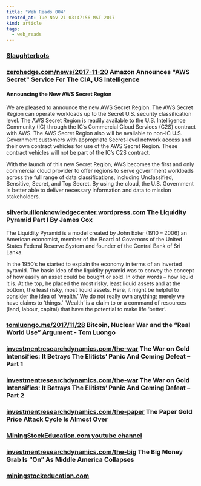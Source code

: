 ```yaml
---
title: "Web Reads 004"
created_at: Tue Nov 21 03:47:56 MST 2017
kind: article
tags:
  - web_reads
---
```


<h3>
  <a href="https://www.youtube.com/watch?v=9CO6M2HsoIA&t=" target="_blank">Slaughterbots</a>
</h3>

<h3>
  <a href="http://www.zerohedge.com/news/2017-11-20/amazon-announces-aws-secret-service-cia-us-intelligence" target="_blank">zerohedge.com/news/2017-11-20</a>
  Amazon Announces "AWS Secret" Service For The CIA, US Intelligence
</h3>

<h4>Announcing the New AWS Secret Region</h4>

We are pleased to announce the new AWS Secret Region. The AWS Secret
Region can operate workloads up to the Secret U.S. security classification
level. The AWS Secret Region is readily available to the U.S. Intelligence
Community (IC) through the IC’s Commercial Cloud Services (C2S)
contract with AWS. The AWS Secret Region also will be available to non-IC
U.S. Government customers with appropriate Secret-level network access
and their own contract vehicles for use of the AWS Secret Region. These
contract vehicles will not be part of the IC’s C2S contract.

With the launch of this new Secret Region, AWS becomes the first and
only commercial cloud provider to offer regions to serve government
workloads across the full range of data classifications, including
Unclassified, Sensitive, Secret, and Top Secret. By using the cloud,
the U.S. Government is better able to deliver necessary information and
data to mission stakeholders.

<h3>
  <a href="https://silverbullionknowledgecenter.wordpress.com/about/the-liquidity-pyramid-part-i/" target="_blank">silverbullionknowledgecenter.wordpress.com</a>
The Liquidity Pyramid Part I By James Cox
</h3>

The Liquidity Pyramid is a model created by John Exter (1910 – 2006) an
American economist, member of the Board of Governors of the United States
Federal Reserve System and founder of the Central Bank of Sri Lanka.

In the 1950’s he started to explain the economy in terms of an inverted
pyramid. The basic idea of the liquidity pyramid was to convey the concept
of how easily an asset could be bought or sold. In other words – how
liquid it is. At the top, he placed the most risky, least liquid assets
and at the bottom, the least risky, most liquid assets.
Here, it might be helpful to consider the idea of ‘wealth.’ We do not really own anything; merely we have claims to ‘things.’ ‘Wealth’ is a claim to or a command of resources (land, labour, capital) that have the potential to make life ‘better’.

<h3>
  <a href="https://tomluongo.me/2017/11/28/bitcoin-nuclear-war-and-the-real-world-use-argument/" target="_blank">tomluongo.me/2017/11/28</a>
  Bitcoin, Nuclear War and the “Real World Use” Argument - Tom Luongo	
</h3>

<h3>
  <a href="http://investmentresearchdynamics.com/the-war-on-gold-intensifies-it-betrays-the-elitists-panic-and-coming-defeat-part-1/" target="_blank">investmentresearchdynamics.com/the-war</a>
  The War on Gold Intensifies: It Betrays The Elitists’ Panic And Coming Defeat – Part 1
</h3>

<h3>
  <a href="http://investmentresearchdynamics.com/the-war-on-gold-intensifies-it-betrays-the-elitists-panic-and-coming-defeat-part-2/" target="_blank">investmentresearchdynamics.com/the-war</a>
  The War on Gold Intensifies: It Betrays The Elitists’ Panic And Coming Defeat – Part 2
</h3>

<h3>
  <a href="http://investmentresearchdynamics.com/the-paper-gold-price-attack-cycle-is-almost-over/" target="_blank">investmentresearchdynamics.com/the-paper</a>
  The Paper Gold Price Attack Cycle Is Almost Over
</h3>

<h3>
  <a href="https://www.youtube.com/channel/UC9Xnap-g3EZuddiUeauMlNQ/feed" target="_blank">MiningStockEducation.com youtube channel</a>
</h3>

<h3>
  <a href="http://investmentresearchdynamics.com/the-big-money-grab-is-on-as-middle-america-collapses/" target="_blank">investmentresearchdynamics.com/the-big</a>
  The Big Money Grab Is “On” As Middle America Collapses
</h3>

<h3>
  <a href="http://www.miningstockeducation.com/" target="_blank">miningstockeducation.com</a>
</h3>

<!--
html boilerplate
<a href="" target="_blank"></a>
<a name=""></a>
<img src="" width="400px">
<ul>
  <li></li>
</ul>
<pre>
</pre>
<p style="margin-bottom: 2em;"></p>
<hr style="border: 0; height: 3px; background: #333; background-image: linear-gradient(to right, #ccc, #333, #ccc);">
<pre><code>
</code></pre>
<math xmlns='http://www.w3.org/1998/Math/MathML' display='block'>
</math>
-->
